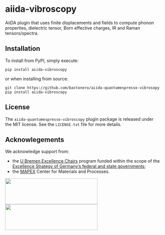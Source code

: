 # aiida-vibroscopy
AiiDA plugin that uses finite displacements and fields
 to compute phonon properties, dielectric tensor,
 Born effective charges, IR and Raman tensors/spectra.

## Installation
To install from PyPI, simply execute:

    pip install aiida-vibroscopy

or when installing from source:

    git clone https://github.com/bastonero/aiida-quantumespresso-vibrosopy
    pip install aiida-vibroscopy

## License
The `aiida-quantumespresso-vibroscopy` plugin package is released under the MIT license.
See the `LICENSE.txt` file for more details.


## Acknowlegements
We acknowledge support from:
* the [U Bremen Excellence Chairs](https://www.uni-bremen.de/u-bremen-excellence-chairs) program funded within the scope of the [Excellence Strategy of Germany’s federal and state governments](https://www.dfg.de/en/research_funding/excellence_strategy/index.html);
* the [MAPEX](https://www.uni-bremen.de/en/mapex) Center for Materials and Processes.

<img src="https://raw.githubusercontent.com/bastonero/aiida-quantumespresso-vibroscopy/develop/docs/source/images/UBREMEN.pdf" width="300px" height="84px"/>
<img src="https://raw.githubusercontent.com/bastonero/aiida-quantumespresso-vibroscopy/develop/docs/source/images/MAPEX.jpg" width="300px" height="84px"/>
